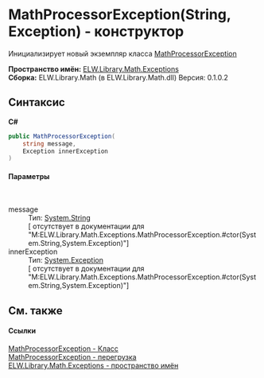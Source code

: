 # MathProcessorException(String, Exception) - конструктор
 

Инициализирует новый экземпляр класса <a href="T_ELW_Library_Math_Exceptions_MathProcessorException">MathProcessorException</a>

**Пространство имён:**&nbsp;<a href="N_ELW_Library_Math_Exceptions">ELW.Library.Math.Exceptions</a><br />**Сборка:**&nbsp;ELW.Library.Math (в ELW.Library.Math.dll) Версия: 0.1.0.2

## Синтаксис

**C#**<br />
``` C#
public MathProcessorException(
	string message,
	Exception innerException
)
```


#### Параметры
&nbsp;<dl><dt>message</dt><dd>Тип:&nbsp;<a href="http://msdn2.microsoft.com/ru-ru/library/s1wwdcbf" target="_blank">System.String</a><br />\[<param name="message"/> отсутствует в документации для "M:ELW.Library.Math.Exceptions.MathProcessorException.#ctor(System.String,System.Exception)"\]</dd><dt>innerException</dt><dd>Тип:&nbsp;<a href="http://msdn2.microsoft.com/ru-ru/library/c18k6c59" target="_blank">System.Exception</a><br />\[<param name="innerException"/> отсутствует в документации для "M:ELW.Library.Math.Exceptions.MathProcessorException.#ctor(System.String,System.Exception)"\]</dd></dl>

## См. также


#### Ссылки
<a href="T_ELW_Library_Math_Exceptions_MathProcessorException">MathProcessorException - Класс</a><br /><a href="Overload_ELW_Library_Math_Exceptions_MathProcessorException__ctor">MathProcessorException - перегрузка</a><br /><a href="N_ELW_Library_Math_Exceptions">ELW.Library.Math.Exceptions - пространство имён</a><br />